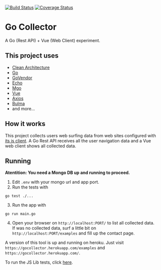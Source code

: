 [![Build Status](https://travis-ci.org/gesiel/gocollector.svg?branch=master)](https://travis-ci.org/gesiel/gocollector)
[![Coverage Status](https://coveralls.io/repos/github/gesiel/gocollector/badge.svg)](https://coveralls.io/github/gesiel/gocollector)

# Go Collector

A Go (Rest API) + Vue (Web Client) experiment.

## This project uses
- [Clean Architecture](https://8thlight.com/blog/uncle-bob/2012/08/13/the-clean-architecture.html)
- [Go](https://golang.org/)
- [GoVendor](https://github.com/kardianos/govendor)
- [Echo](https://echo.labstack.com/)
- [Mgo](https://labix.org/mgo)
- [Vue](https://vuejs.org/)
- [Axios](https://github.com/axios/axios)
- [Bulma](https://bulma.io/)
- and more...

## How it works

This project collects users web surfing data from web sites configured with [its js client](https://github.com/gesiel/gocollector/tree/master/jsclient). A Go Rest API receives all the user navigation data and a Vue web client shows all collected data.

## Running

**Atentition: You need a Mongo DB up and running to proceed.**

1. Edit `.env` with your mongo url and app port. 
2. Run the tests with 
```
go test ./...
```
3. Run the app with
``` 
go run main.go
```
4. Open your browser on `http://localhost:PORT/` to list all collected data. If was no collected data, surf a little bit on `http://localhost:PORT/examples` and fill up the contact page.

A version of this tool is up and running on heroku. Just visit `https://gocollector.herokuapp.com/examples` and `https://gocollector.herokuapp.com/`.

To run the JS Lib tests, click [here](https://github.com/gesiel/gocollector/tree/master/jsclient).